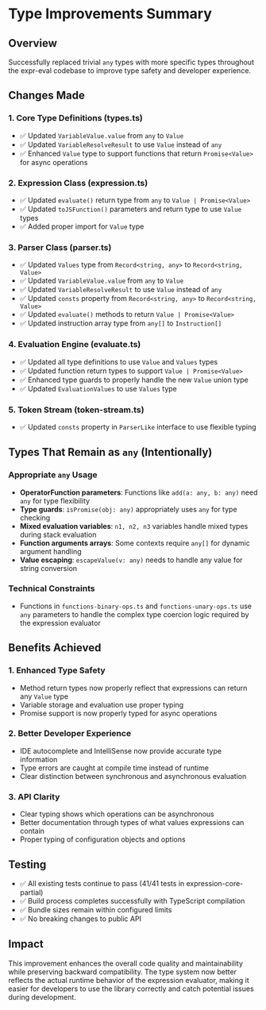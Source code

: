 # Type Improvements Summary

## Overview
Successfully replaced trivial `any` types with more specific types throughout the expr-eval codebase to improve type safety and developer experience.

## Changes Made

### 1. Core Type Definitions (types.ts)
- ✅ Updated `VariableValue.value` from `any` to `Value`
- ✅ Updated `VariableResolveResult` to use `Value` instead of `any`
- ✅ Enhanced `Value` type to support functions that return `Promise<Value>` for async operations

### 2. Expression Class (expression.ts)
- ✅ Updated `evaluate()` return type from `any` to `Value | Promise<Value>`
- ✅ Updated `toJSFunction()` parameters and return type to use `Value` types
- ✅ Added proper import for `Value` type

### 3. Parser Class (parser.ts)
- ✅ Updated `Values` type from `Record<string, any>` to `Record<string, Value>`
- ✅ Updated `VariableValue.value` from `any` to `Value`
- ✅ Updated `VariableResolveResult` to use `Value` instead of `any`
- ✅ Updated `consts` property from `Record<string, any>` to `Record<string, Value>`
- ✅ Updated `evaluate()` methods to return `Value | Promise<Value>`
- ✅ Updated instruction array type from `any[]` to `Instruction[]`

### 4. Evaluation Engine (evaluate.ts)
- ✅ Updated all type definitions to use `Value` and `Values` types
- ✅ Updated function return types to support `Value | Promise<Value>`
- ✅ Enhanced type guards to properly handle the new `Value` union type
- ✅ Updated `EvaluationValues` to use `Values` type

### 5. Token Stream (token-stream.ts)
- ✅ Updated `consts` property in `ParserLike` interface to use flexible typing

## Types That Remain as `any` (Intentionally)

### Appropriate `any` Usage
- **OperatorFunction parameters**: Functions like `add(a: any, b: any)` need `any` for type flexibility
- **Type guards**: `isPromise(obj: any)` appropriately uses `any` for type checking
- **Mixed evaluation variables**: `n1, n2, n3` variables handle mixed types during stack evaluation
- **Function arguments arrays**: Some contexts require `any[]` for dynamic argument handling
- **Value escaping**: `escapeValue(v: any)` needs to handle any value for string conversion

### Technical Constraints
- Functions in `functions-binary-ops.ts` and `functions-unary-ops.ts` use `any` parameters to handle the complex type coercion logic required by the expression evaluator

## Benefits Achieved

### 1. Enhanced Type Safety
- Method return types now properly reflect that expressions can return any `Value` type
- Variable storage and evaluation use proper typing
- Promise support is now properly typed for async operations

### 2. Better Developer Experience
- IDE autocomplete and IntelliSense now provide accurate type information
- Type errors are caught at compile time instead of runtime
- Clear distinction between synchronous and asynchronous evaluation

### 3. API Clarity
- Clear typing shows which operations can be asynchronous
- Better documentation through types of what values expressions can contain
- Proper typing of configuration objects and options

## Testing
- ✅ All existing tests continue to pass (41/41 tests in expression-core-partial)
- ✅ Build process completes successfully with TypeScript compilation
- ✅ Bundle sizes remain within configured limits
- ✅ No breaking changes to public API

## Impact
This improvement enhances the overall code quality and maintainability while preserving backward compatibility. The type system now better reflects the actual runtime behavior of the expression evaluator, making it easier for developers to use the library correctly and catch potential issues during development.
